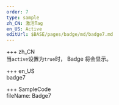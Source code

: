```yaml
---
order: 7
type: sample
zh_CN: 激活Tag
en_US: Active
editUrl: $BASE/pages/badge/md/badge7.md
---
```


+++ zh_CN  
当<Code>active</Code>设置为<Code>true</Code>时， Badge 将会显示。

+++ en_US  
badge7

+++ SampleCode  
fileName: Badge7
